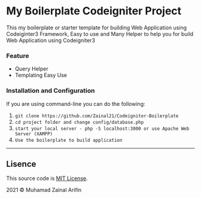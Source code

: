 <!-- @format -->

# My Boilerplate Codeigniter Project

This my boilerplate or starter template for building Web Application using Codeiginter3 Framework, Easy to use and Many Helper to help you for build Web Application using Codeigniter3

### Feature

- Query Helper
- Templating Easy Use

### Installation and Configuration

If you are using command-line you can do the following:

1. `git clone https://github.com/Zainal21/Codeigniter-Boilerplate`
2. `cd project folder and change config/database.php`
3. `start your local server - php -S localhost:3000 or use Apache Web Server (XAMPP)`
4. `Use the boilerplate to build application`

---

## Lisence

This source code is [MIT License](LICENSE).

2021 © Muhamad Zainal Arifin
